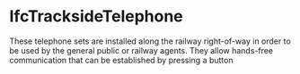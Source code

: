 IfcTracksideTelephone
=====================
These telephone sets are installed along the railway right-of-way in order to
be used by the general public or railway agents. They allow hands-free
communication that can be established by pressing a button



